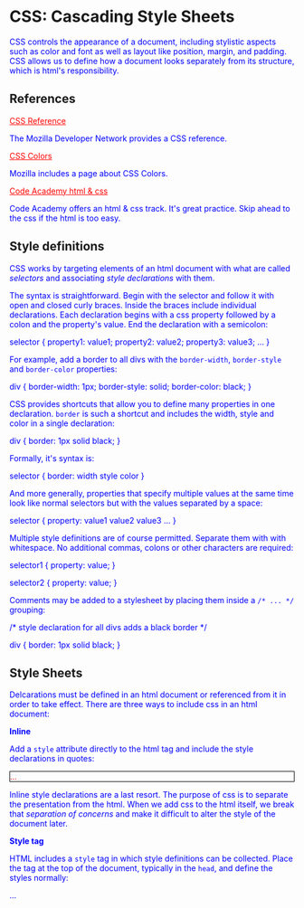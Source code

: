 CSS: Cascading Style Sheets
====

CSS controls the appearance of a document, including stylistic aspects such as color and font as well as layout like position, margin, and padding. CSS allows us to define how a document looks separately from its structure, which is html's responsibility.

## References

[CSS Reference](https://developer.mozilla.org/en-US/docs/Web/CSS/Reference)

The Mozilla Developer Network provides a CSS reference.

[CSS Colors](https://developer.mozilla.org/en-US/docs/Web/CSS/color)

Mozilla includes a page about CSS Colors.

[Code Academy html & css](http://www.codecademy.com/tracks/web)

Code Academy offers an html & css track. It's great practice. Skip ahead to the css if the html is too easy.

## Style definitions

CSS works by targeting elements of an html document with what are called *selectors* and associating *style declarations* with them.

The syntax is straightforward. Begin with the selector and follow it with open and closed curly braces. Inside the braces include individual declarations. Each declaration begins with a css property followed by a colon and the property's value. End the declaration with a semicolon:

  selector {
    property1: value1;
    property2: value2;
    property3: value3;
    ...
  }
  
For example, add a border to all divs with the `border-width`, `border-style` and `border-color` properties:

  div {
    border-width: 1px;
    border-style: solid;
    border-color: black;
  }
  
CSS provides shortcuts that allow you to define many properties in one declaration. `border` is such a shortcut and includes the width, style and color in a single declaration:

  div {
    border: 1px solid black;
  }
  
Formally, it's syntax is:

  selector {
    border: width style color
  }
  
And more generally, properties that specify multiple values at the same time look like normal selectors but with the values separated by a space:

  selector {
    property: value1 value2 value3 ...
  }

Multiple style definitions are of course permitted. Separate them with with whitespace. No additional commas, colons or other characters are required:

  selector1 {
    property: value;
  }
  
  selector2 {
    property: value;
  }

Comments may be added to a stylesheet by placing them inside a `/* ... */` grouping:

  /* style declaration for all divs adds a black border */
  
  div {
    border: 1px solid black;
  }


<!--- Include some examples --->


## Style Sheets

Delcarations must be defined in an html document or referenced from it in order to take effect. There are three ways to include css in an html document:

**Inline**

Add a `style` attribute directly to the html tag and include the style declarations in quotes:

  <div style='border: 1px solid black;'>...</div>

Inline style declarations are a last resort. The purpose of css is to separate the presentation from the html. When we add css to the html itself, we break that *separation of concerns* and make it difficult to alter the style of the document later.

**Style tag**

HTML includes a `style` tag in which style definitions can be collected. Place the tag at the top of the document, typically in the `head`, and define the styles normally:
  
  ...
  <head>
    <style>
      div {
        border: 1px solid black;
      }
    </styl>
  </head>
  ...

**Style Sheets**

More commonly, styles are defined in a separate document with the `.css` extension and linked to from the html document. Create a css document with your definitions:

  /* file global.css in stylesheets directory */
  /* path is stylesheets/global.css */
  
  div {
    border: 1px solid black;
  }
  
Then link to that document from the html with a `link` tag, again usually placed in the document `head`:

  ...
  <head>
    <link rel='stylesheet' type='text/css' href='/stylesheets/global.css'>
  </head>
  ...
  
Notice that `link` is a self-contained tag with three attributes that must be defined.

Stylesheets are considered a best practice. Stylesheets allow you to apply the same styles to multiple html documents without redefining those styles for each document.

## Selectors

Selectors target elements in an html document. Think of them as filters that narrow the scope of their declarations so that you can apply styles with precision. Selectors can be combined for further specificity.

**Type selector**

The most basic selector targets elements of a given type on a page. Target paragraphs or divs or links, for example, by using the tag name:

  div { ... }
  p { ... }
  a { ... }

We've already seen how to add a border to divs. The selector filters out other html elements so that only divs are affected:

  div {
    border: 1px solid black;
  }

**Class selector**

The `class` attribute in html is commonly used for css targeting. Recall that you can define an arbitrary class for an html element:

  <div class='red'> ... </div>
  
The css class selector can then be used to target elements of that class. It is a `.` followed by the class name:

  .classname { ... }
  
We target the red class in our example:

  .red { ... }

Many elements can have the same class, and elements of different types can have the same class, for example a red paragraph and a red link:

  <p class='red'> ... </p>
  <a class='red' href=''> ... </a>

An element can also have many classes. Separate the classes with a space:

  <div class='big bold falvor'>

Which will apply the styles from three different class selectors:

  .big {
    font-size: 48px;
  }
  .bold {
    font-weight: bold;
  }
  .flavor {
    color: chocolate;
  }
  
Yes, `chocolate` is a valid css color name.

**ID selector**

Recall that the `id` attribute uniquely identifies an element on a page:

  <div id='content'> ... </div>

CSS can target an element with a given id by using the pound symbol `#` followed the the id:

  #content { ... }
  
This is one of the most specific selectors as it identifies exactly one element.

**Attribute selectors**

An attribute is any of the key-value pairs included in an html tag. Some attributes are required, such as the `href` attribute on the `a` tag or the `src` attribute on an `img`, but most are optional and you can define your own.

Attribute selectors target elements with certain attribute values. Define an attirbute selector using square brackets `[...]` whose contents depends on the nature of the selection. For example, to target any html tag with the `required` attribute, regardless of its value:

html

  <input type='text' required='required'>
  
css

  [required] { ... }

Or to target an element with the custom `data-type` attribute whose value is `person`, place an `attr=val` pair inside the brackets:

html

  <div data-type='person'> ... </div>
  
css

  [data-type=person] { ... } 

In addition to checking for the presence of an attribute or its value, more advanced attribute selecting can check whether the attribute begins with, ends with or contains some text. To learn more, see the Selectors section in the [CSS Reference](https://developer.mozilla.org/en-US/docs/Web/CSS/Reference).

**Pseudo-selectors**

Pseudo-selectors target subsets of a given element depending on the state the document or element is in or depending on the element's position in the document. They are attached to selectors rather than used by themselves. Attach a pseudo-selector with a colon `:` and its name:

  selector:pseudo-selector { ... }
  
Stateful targeting selects elements in a particular state. For example, to target links only when the mouse button is hovering over them (in the hover state), use the `hover` pseudo-selector:

  a:hover { ... }
  
Structural targeting selects elements depending on their relationships to other elements. For example, to alternate the background color of alternative elements, use the `nth-child()` selector with `odd` or `even`:

html

  <div> first is odd, has background </div>
  <div> second is even, no background </div>
  <div> third is odd, has background </div>

css

  div:nth-child(odd) {
    background-color: #dddddd;
  }
  
The first and third div elements will have a background color.

There are a number of pseudo-selectors that can be used for advanced styling. To learn more, see the Selectors section in the [CSS Reference](https://developer.mozilla.org/en-US/docs/Web/CSS/Reference).

**Combining selectors**

Combine selectors to make your style declarations more concise and to target even more precisely.

The simplest combination separates the selectors with a comma `,` and allows you to apply a single style defintion to more than one selector simultaneously.

For example, to set the text color to red for all divs, paragraphs and links, you can select them separately:

  div { 
    color: red; 
  }
  p { 
    color: red; 
  }
  a { 
    color: red; 
  }
  
Or at the same time:

  div, a, p { 
    color: red; 
  }

Notice the use of commas to separate each selector.

Selectors are combined to increase specificity. We've seen how to target elements with a given class using the `.classname` selector:

  .red { ... }

This selector targets any element with the class *red*. If you want to target only certain elements with that class, for example, only paragraphs, attach the class selector to the paragraph selector without spaces:

  p.red { ... }

`p.red` targets only paragraphs which also have the red class.

Normally a type selector targets all elements of that type, regardless of where they are in the document. Combinations of selectors can target elements that appear within other elements, that is, based on their position in the document.

Using a space, target *child* elements that are contained within certain *parent* elements. For example, if the `p` selector normally targets all paragraphs, you can target only those paragraphs that are contained in divs:

  div p { ... }

Notice the use of a *space* and not a *comma* or a *period*. Don't confuse  them!

There are more combinations for even more specific positional targeting. To learn more, see the Selectors section in the [CSS Reference](https://developer.mozilla.org/en-US/docs/Web/CSS/Reference).

**Chaining selectors**

Finally, combine and chain all the selectors described above to create complex but very specific targets. For example, to target only the first link in a paragraph when the paragraph has class *person* and is itself contained in a div whose class is *biography*, use:

  div.biography p.person a:first-child { ... }
  
Note how the selectors work from the outside in. 

- `div.biography` locates all divs with the biography class
- the space looks for elements inside those divs
- those child elements must be `p.person` or paragraphs with the person class
- the space looks for elements in those paragaphs
- the `a` looks for all links 
- but the pseudo-selector `:first-child` narrows it to the first such element.

Which would target only the first of the following two links:

  <div class='biography'>
    <p class='person'>
      <a href=''> first, so targeted </a>
      <a href=''> second, so not targeted </a>
    </p>
  </div>

Practice css by making up a complex chain of selectors and pseudo-selectors with class and id modifiers and then generating the html that those your style applies to.

<!--- Include some examples --->


## CSS is Cascading

Cascading Style Sheets cascade, that is, web browsers apply a set of rules to determine which style to apply to an element based on every style declaration available for the document. Because it is possible to re-define the style for an element, styles can be overridden, and it is important to understand how these rules work so that you can tell which style declaration will take effect for an element. Often a style declaration will not take effect, and in many cases it will be due to cascading rules.

**Weight**

Style sheets have different weights depending on who provides them. At baseline, the browser or *user agent* applies a set of default styles. Styling can differ across browsers and operating systems.

The *user* can also define a custom stylesheet that will override the browser definitions and be used by default.

Finally, the html document's *author* can specify style definitions using inline style attributes, the style tag or stylesheets. These override the browser and user styles.

When a style is not overridden by a higher priority set of declarations, then earlier declarations cascade through them and take effect. For example, if the browser applies a default font to the document and the user and document's author do not override it, then the browser's font will be used.

**Inheritance**

Child elements in the html inherit some of the style of their parents. That is, styles cascade down the document structure. Only aesthetic styling such as fonts and colors are inherited, not layout styling such as position or margin.

For example, if you add the `font` attribute to the `div` selector, any elements contained inside a div tag will have the same font, unless you specifcially override the font in another style declaration.

**Additivity**

Style definitions are additive. If you use the same selector twice in your style definitions, the selector is re-opened and style attributes are added to those already available. For example, you can give the paragraph tag a font and a text color separately, although it is more common to define both attributes in the same selector:

  p {
    font: sans-serif;
  }
  p {
    color: red;
  }

Should really be, and means the same as:

  p {
    font: sans-serif;
    color: red;
  }

**Order of declaration**

However, when the same property is defined, browsers use a complex set of rules to determine which has priority.

Normally, styles declared later have priority. In the following example, a paragraph's text color will end up blue:

  p {
    color: red;
  }
  p {
    color: blue;
  }

Consequently, inline definitions (style attributes on the tag) will take priority over style tag declarations, which normally take priority over linked stylesheets because style tags appear later in the document.

**Specificity**

But importantly, the specificity of a selector takes presedence over its position in a document. Selectors that are more targeted override the style properties of those that are more general.

For example, a class selector is more specific than an element selector, and an id selector is more specific than either. Therefore, regardless of where they appear in the style declarations, an id style will override a class style, and a class style will override an element style:

css

  #green {
    color: green;
  }
  .blue {
    color: blue;
  }
  div {
    color: red;
  }
  
html
  
  <div class='blue' id='green'> I will have green text </div>

The div has green text because the id selector is more specific than either the blue selector or the div selector, even though it is defined earlier.